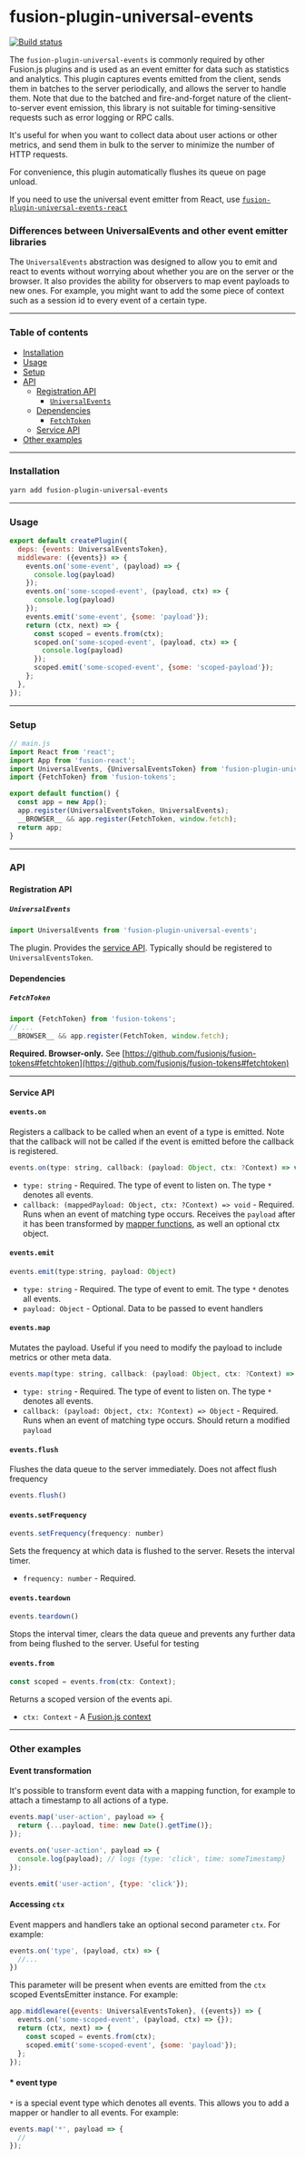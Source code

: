  # fusion-plugin-universal-events

[![Build status](https://badge.buildkite.com/de4e30ddb9d019f5a8e3a2519bc0a5cccab25247809cd10c99.svg?branch=master)](https://buildkite.com/uberopensource/fusion-plugin-universal-events)

The `fusion-plugin-universal-events` is commonly required by other Fusion.js plugins and is used as an event emitter for data such as statistics and analytics. This plugin captures events emitted from the client, sends them in batches to the server periodically, and allows the server to handle them. Note that due to the batched and fire-and-forget nature of the client-to-server event emission, this library is not suitable for timing-sensitive requests such as error logging or RPC calls.

It's useful for when you want to collect data about user actions or other metrics, and send them in bulk to the server to minimize the number of HTTP requests.

For convenience, this plugin automatically flushes its queue on page unload.

If you need to use the universal event emitter from React, use [`fusion-plugin-universal-events-react`](https://github.com/fusionjs/fusion-plugin-universal-events-react)

### Differences between UniversalEvents and other event emitter libraries

The `UniversalEvents` abstraction was designed to allow you to emit and react to events without worrying about whether you are on the server or the browser. It also provides the ability for observers to map event payloads to new ones. For example, you might want to add the some piece of context such as a session id to every event of a certain type.

---

### Table of contents

* [Installation](#installation)
* [Usage](#usage)
* [Setup](#setup)
* [API](#api)
  * [Registration API](#registration-api)
    * [`UniversalEvents`](#universalevents)
  * [Dependencies](#dependencies)
    * [`FetchToken`](#fetchtoken)
  * [Service API](#service-api)
* [Other examples](#other-examples)

---

### Installation

```sh
yarn add fusion-plugin-universal-events
```

---

### Usage

```js
export default createPlugin({
  deps: {events: UniversalEventsToken},
  middleware: ({events}) => {
    events.on('some-event', (payload) => {
      console.log(payload)
    });
    events.on('some-scoped-event', (payload, ctx) => {
      console.log(payload)
    });
    events.emit('some-event', {some: 'payload'});
    return (ctx, next) => {
      const scoped = events.from(ctx);
      scoped.on('some-scoped-event', (payload, ctx) => {
        console.log(payload)
      });
      scoped.emit('some-scoped-event', {some: 'scoped-payload'});
    };
  },
});
```

---

### Setup

```js
// main.js
import React from 'react';
import App from 'fusion-react';
import UniversalEvents, {UniversalEventsToken} from 'fusion-plugin-universal-events';
import {FetchToken} from 'fusion-tokens';

export default function() {
  const app = new App();
  app.register(UniversalEventsToken, UniversalEvents);
  __BROWSER__ && app.register(FetchToken, window.fetch);
  return app;
}
```

---

### API

#### Registration API

##### `UniversalEvents`

```js
import UniversalEvents from 'fusion-plugin-universal-events';
```

The plugin. Provides the [service API](#service-api). Typically should be registered to `UniversalEventsToken`.

#### Dependencies

##### `FetchToken`

```js
import {FetchToken} from 'fusion-tokens';
// ...
__BROWSER__ && app.register(FetchToken, window.fetch);
```

**Required. Browser-only.** See [https://github.com/fusionjs/fusion-tokens#fetchtoken](https://github.com/fusionjs/fusion-tokens#fetchtoken)

---

#### Service API

#### `events.on`

Registers a callback to be called when an event of a type is emitted. Note that the callback will not be called if the event is emitted before the callback is registered.

```js
events.on(type: string, callback: (payload: Object, ctx: ?Context) => void)
```

- `type: string` - Required. The type of event to listen on. The type `*` denotes all events.
- `callback: (mappedPayload: Object, ctx: ?Context) => void` - Required. Runs when an event of matching type occurs. Receives the `payload` after it has been transformed by [mapper functions](#eventsmap), as well an optional ctx object.

#### `events.emit`

```js
events.emit(type:string, payload: Object)
```

- `type: string` - Required. The type of event to emit. The type `*` denotes all events.
- `payload: Object` - Optional. Data to be passed to event handlers

#### `events.map`

Mutates the payload. Useful if you need to modify the payload to include metrics or other meta data.

```js
events.map(type: string, callback: (payload: Object, ctx: ?Context) => Object)
```

- `type: string` - Required. The type of event to listen on. The type `*` denotes all events.
- `callback: (payload: Object, ctx: ?Context) => Object` - Required. Runs when an event of matching type occurs. Should return a modified `payload`

#### `events.flush`

Flushes the data queue to the server immediately. Does not affect flush frequency

```js
events.flush()
```

#### `events.setFrequency`

```js
events.setFrequency(frequency: number)
```

Sets the frequency at which data is flushed to the server. Resets the interval timer.

- `frequency: number` - Required.

#### `events.teardown`

```js
events.teardown()
```

Stops the interval timer, clears the data queue and prevents any further data from being flushed to the server. Useful for testing

#### `events.from`

```js
const scoped = events.from(ctx: Context);
```

Returns a scoped version of the events api.

- `ctx: Context` - A [Fusion.js context](https://github.com/fusionjs/fusion-core#context)

---

### Other examples

#### Event transformation

It's possible to transform event data with a mapping function, for example to attach a timestamp to all actions of a type.

```js
events.map('user-action', payload => {
  return {...payload, time: new Date().getTime()};
});

events.on('user-action', payload => {
  console.log(payload); // logs {type: 'click', time: someTimestamp}
});

events.emit('user-action', {type: 'click'});
```

#### Accessing `ctx`

Event mappers and handlers take an optional second parameter `ctx`. For example:

```js
events.on('type', (payload, ctx) => {
  //...
})
```

This parameter will be present when events are emitted from the `ctx` scoped EventsEmitter instance. For example:

```js
app.middleware({events: UniversalEventsToken}, ({events}) => {
  events.on('some-scoped-event', (payload, ctx) => {});
  return (ctx, next) => {
    const scoped = events.from(ctx);
    scoped.emit('some-scoped-event', {some: 'payload'});
  };
});
```

#### * event type

`*` is a special event type which denotes all events. This allows you to add a mapper or handler to all events. For example:

```js
events.map('*', payload => {
  //
});
```
